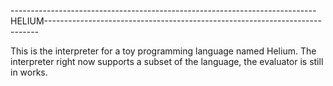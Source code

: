 ----------------------------------------------------------------------------HELIUM----------------------------------------------------------------------------

This is the interpreter for a toy programming language named Helium.
The interpreter right now supports a subset of the language, the evaluator is still in works.
